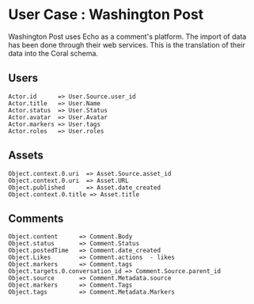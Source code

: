 # User Case : Washington Post

Washington Post uses Echo as a comment's platform. The import of data has been done through their web services. This is the translation of their data into the Coral schema.

## Users

```
Actor.id      => User.Source.user_id
Actor.title   => User.Name
Actor.status  => User.Status
Actor.avatar  => User.Avatar
Actor.markers => User.tags
Actor.roles   => User.roles
```

## Assets

```
Object.context.0.uri  => Asset.Source.asset_id
Object.context.0.uri  => Asset.URL
Object.published      => Asset.date_created
Object.context.0.title => Asset.title
```

## Comments

```
Object.content      => Comment.Body
Object.status       => Comment.Status
Object.postedTime   => Comment.date_created
Object.Likes        => Comment.actions  - likes
Object.markers      => Comment.tags
Object.targets.0.conversation_id => Comment.Source.parent_id
Object.source       => Comment.Metadata.source
Object.markers      => Comment.Tags
Object.tags         => Comment.Metadata.Markers
```
